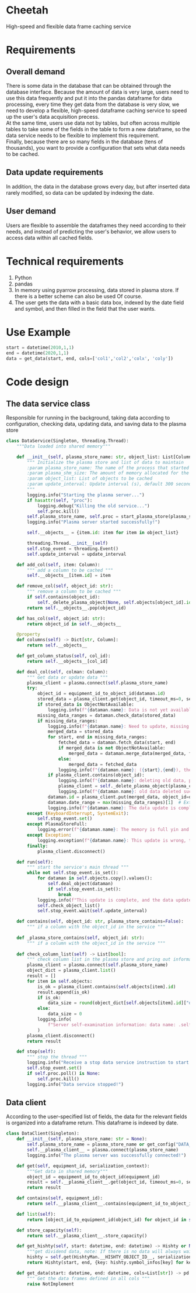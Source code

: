 # Cheetah
High-speed and flexible data frame caching service

# Requirements
## Overall demand
There is some data in the database that can be obtained through the database interface. Because the amount of data is very large, users need to use this data frequently and put it into the pandas dataframe for data processing, every time they get data from the database is very slow, we need to develop a flexible, high-speed dataframe caching service to speed up the user's data acquisition precess.  
At the same time, users use data not by tables, but often across multiple tables to take some of the fields in the table to form a new dataframe, so the data service needs to be flexible to implement this requirement.  
Finally, because there are so many fields in the database (tens of thousands), you want to provide a configuration that sets what data needs to be cached.

## Data update requirements
In addition, the data in the database grows every day, but after inserted data rarely modified, so data can be updated by indexing the date.
## User demand
Users are flexible to assemble the dataframes they need according to their needs, and instead of predicting the user's behavior, we allow users to access data within all cached fields.

# Technical requirements
1. Python
2. pandas
3. In memory using pyarrow processing, data stored in plasma store. If there is a better scheme can also be used Of course.
4. The user gets the data with a basic data box, indexed by the date field and symbol, and then filled in the field that the user wants.

# Use Example
```python
start = datetime(2010,1,1)
end = datetime(2020,1,1)
data = get_data(start, end, cols=['col1','col2','colx', 'coly'])
```

# Code design

## The data service class
Responsible for running in the background, taking data according to configuration, checking data, updating data, and saving data to the plasma store
```python
class DataService(Singleton, threading.Thread):
    """Data loaded into shared memory"""

    def __init__(self, plasma_store_name: str, object_list: List[Column], plasma_shm_size: int = 2000, update_interval: int = 300):
        """ Initialize the plasma store and list of data to maintain
        :param plasma_store_name: The name of the process that started the plasma store server
        :param plasma_shm_size: The amount of memory allocated for the cache, in M, by default 2000
        :param object_list: List of objects to be cached
        :param update_interval: Update interval (s), default 300 seconds
        """
        logging.info("Starting the plasma server...")
        if hasattr(self, "proc"):
            logging.debug("Killing the old service...")
            self.proc.kill()
        self.plasma_store_name, self.proc = start_plasma_store(plasma_store_name, int(plasma_shm_size * 1e6))
        logging.info("Plasma server started successfully!")

        self.__objects__ = {item.id: item for item in object_list}

        threading.Thread.__init__(self)
        self.stop_event = threading.Event()
        self.update_interval = update_interval

    def add_col(self, item: Column):
        """ add a column to be cached """
        self.__objects__[item.id] = item

    def remove_col(self, object_id: str):
        """ remove a column to be cached """
        if self.contains(object_id):
            self._delete_plasma_object(None, self.objects[object_id].id)
        return self.__objects__.pop(object_id)

    def has_col(self, object_id: str):
        return object_id in self.__objects__

    @property
    def columns(self) -> Dict[str, Column]:
        return self.__objects__

    def get_column_status(self, col_id):
        return self.__objects__[col_id]

    def deal_col(self, colman: Column):
        """ Get data or update data """
        plasma_client = plasma.connect(self.plasma_store_name)
        try:
            object_id = equipment_id_to_object_id(dataman.id)
            stored_data = plasma_client.get(object_id, timeout_ms=0, serialization_context=dataman.get_serialization_context())
            if stored_data is ObjectNotAvailable:
                logging.info(f"{dataman.name}: Data is not yet available in memory.")
            missing_data_ranges = dataman.check_data(stored_data)
            if missing_data_ranges:
                logging.info(f"{dataman.name}: Need to update, missing data interval is：{missing_data_ranges}")
                merged_data = stored_data
                for start, end in missing_data_ranges:
                    fetched_data = dataman.fetch_data(start, end)
                    if merged_data is not ObjectNotAvailable:
                        merged_data = dataman.merge_data(merged_data, fetched_data)
                    else:
                        merged_data = fetched_data
                    logging.info(f"{dataman.name}: ({start},{end}), the data acquisition and consolidation was successful.")
                if plasma_client.contains(object_id):
                    logging.info(f"{dataman.name}: deleting old data, please wait...")
                    plasma_client = self._delete_plasma_object(plasma_client, object_id)
                    logging.info(f"{dataman.name}: old data deleted successfully!")
                dataman.id = plasma_client.put(merged_data, object_id=object_id, serialization_context=dataman.get_serialization_context())
                dataman.date_range = max(missing_data_ranges)[1]  # Extending the back boundof of the data interval
                logging.info(f"{dataman.name}: The data update is complete, the ID is resaved as: dataman.data get ID, the new data interval is: sdataman.data interval.")
        except (KeyboardInterrupt, SystemExit):
            self.stop_event.set()
        except PlasmaStoreFull:
            logging.error(f"{dataman.name}: The memory is full yin and the data cannot be saved. Please clean up the memory!!!!")
        except Exception:
            logging.exception(f"{dataman.name}: This update is wrong, try again at the next update, or ask the administrator to check the cause.")
        finally:
            plasma_client.disconnect()

    def run(self):
        """ start the service's main thread """
        while not self.stop_event.is_set():
            for dataman in self.objects.copy().values():
                self.deal_object(dataman)
                if self.stop_event.is_set():
                    break
            logging.info(f"This update is complete, and the data update will be re-executed after the seconds of the sself.update_interval...")
            self.check_object_list()
            self.stop_event.wait(self.update_interval)

    def contains(self, object_id: str, plasma_store_contains=False):
        """ if a column with the object_id in the service """
        
    def _plasma_store_contains(self, object_id: str):
        """ if a column with the object_id in the service """
        
    def check_column_list(self) -> List[bool]:
        """ check column list in the plasma store and pring out information about it """
        plasma_client = plasma.connect(self.plasma_store_name)
        object_dict = plasma_client.list()
        result = []
        for item in self.objects:
            is_ok = plasma_client.contains(self.objects[item].id)
            result.append(is_ok)
            if is_ok:
                data_size = round(object_dict[self.objects[item].id]["data_size"] / 1024 / 1024, 2)
            else:
                data_size = 0
            logging.info(
                f"Server self-examination information: data name: .self.objects.object.data name,, data interval: .self.objects.object.data interval,"data identifier": .self.objects.object.data identifier," data exists: is_ok data size: s.data_size.M."
            )
        plasma_client.disconnect()
        return result

    def stop(self):
        """ stop the thread """
        logging.info("Receive a stop data service instruction to start stopping the service... it may take a few minutes, please be patient!")
        self.stop_event.set()
        if self.proc.poll() is None:
            self.proc.kill()
        logging.info("Data service stopped!")
```

## Data client
According to the user-specified list of fields, the data for the relevant fields is organized into a dataframe return. This dataframe is indexed by date.
```python
class DataClient(Singleton):
    def __init__(self, plasma_store_name: str = None):
        self.plasma_store_name = plasma_store_name or get_config("DATA_SERVICE_NAME")
        self.__plasma_client__ = plasma.connect(plasma_store_name)
        logging.info("The plasma server was successfully connected!")

    def get(self, equipment_id, serialization_context):
        """Get data in shared memory"""
        object_id = equipment_id_to_object_id(equipment_id)
        result = self.__plasma_client__.get(object_id, timeout_ms=0, serialization_context=serialization_context)
        return result

    def contains(self, equipment_id):
        return self.__plasma_client__.contains(equipment_id_to_object_id(equipment_id))

    def list(self):
        return [object_id_to_equipment_id(object_id) for object_id in self.__plasma_client__.list()]

    def store_capacity(self):
        return self.__plasma_client__.store_capacity()

    def get_hishty(self, start: datetime, end: datetime) -> Hishty or None:
        """get dividend data, note: If there is no data will always wait, please call the first to determine if you have the data!"""
        hishty = self.get(HishtyMan.__HISHTY_OBJECT_ID__, serialization_context=HishtyMan.get_serialization_context())
        return Hishty(start, end, {key: hishty.symbol_infos[key] for key in hishty.symbol_infos if start.strftime("%Y%m%d") <= key <= end.strftime("%Y%m%d")})

    def get_data(start: datetime, end: datetime, cols=List[str]) -> pd.DataFrame:
        """ Get the data frames defined in all cols """
        raise NotImplement    
```
